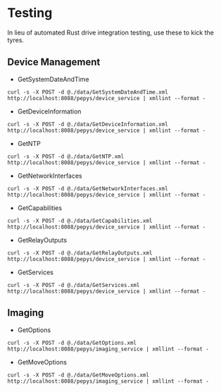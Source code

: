 # Testing

In lieu of automated Rust drive integration testing, use these to kick the tyres.

## Device Management

* GetSystemDateAndTime
```
curl -s -X POST -d @./data/GetSystemDateAndTime.xml http://localhost:8088/pepys/device_service | xmllint --format -
```

* GetDeviceInformation
```
curl -s -X POST -d @./data/GetDeviceInformation.xml http://localhost:8088/pepys/device_service | xmllint --format -

```

* GetNTP
```
curl -s -X POST -d @./data/GetNTP.xml http://localhost:8088/pepys/device_service | xmllint --format -
```

* GetNetworkInterfaces
```
curl -s -X POST -d @./data/GetNetworkInterfaces.xml http://localhost:8088/pepys/device_service | xmllint --format -
```

* GetCapabilities
```
curl -s -X POST -d @./data/GetCapabilities.xml http://localhost:8088/pepys/device_service | xmllint --format -
```

* GetRelayOutputs
```
curl -s -X POST -d @./data/GetRelayOutputs.xml http://localhost:8088/pepys/device_service | xmllint --format -
```

* GetServices
```
curl -s -X POST -d @./data/GetServices.xml http://localhost:8088/pepys/device_service | xmllint --format -
```

## Imaging

* GetOptions
```
curl -s -X POST -d @./data/GetOptions.xml http://localhost:8088/pepys/imaging_service | xmllint --format -
```

* GetMoveOptions
```
curl -s -X POST -d @./data/GetMoveOptions.xml http://localhost:8088/pepys/imaging_service | xmllint --format -
```

